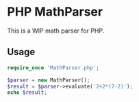 # PHP MathParser

This is a WIP math parser for PHP.

## Usage
```php
require_once 'MathParser.php';

$parser = new MathParser();
$result = $parser->evaluate('2+2*(7-2)');
echo $result;
```